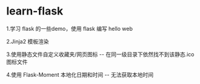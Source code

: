 # learn-flask
1.学习 flask 的一些demo，使用 flask 编写 hello web

2.Jinja2 模板渲染

3.使用静态文件自定义收藏夹/网页图标 -- 在同一级目录下依然找不到该静态.ico图标文件

4.使用 Flask-Moment 本地化日期和时间 -- 无法获取本地时间